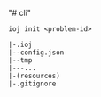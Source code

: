 "# cli"


`ioj init <problem-id> `

``` plaintext
|-.ioj
|--config.json
|--tmp
|---...
|-(resources)
|-.gitignore
```

